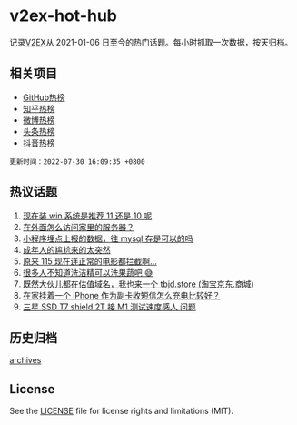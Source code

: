 # v2ex-hot-hub

 记录[V2EX](https://www.v2ex.com/)从 2021-01-06 日至今的热门话题。每小时抓取一次数据，按天[归档](archives)。
 
 ## 相关项目

- [GitHub热榜](https://github.com/lonnyzhang423/github-hot-hub)
- [知乎热榜](https://github.com/lonnyzhang423/zhihu-hot-hub)
- [微博热榜](https://github.com/lonnyzhang423/weibo-hot-hub)
- [头条热榜](https://github.com/lonnyzhang423/toutiao-hot-hub)
- [抖音热榜](https://github.com/lonnyzhang423/douyin-hot-hub)


 `更新时间：2022-07-30 16:09:35 +0800`

## 热议话题

1. [现在装 win 系统是推荐 11 还是 10 呢](https://www.v2ex.com/t/869596)
1. [在外面怎么访问家里的服务器？](https://www.v2ex.com/t/869500)
1. [小程序埋点上报的数据，往 mysql 存是可以的吗](https://www.v2ex.com/t/869507)
1. [成年人的尴尬来的太突然](https://www.v2ex.com/t/869559)
1. [原来 115 现在连正常的电影都拦截啊...](https://www.v2ex.com/t/869551)
1. [很多人不知道洗洁精可以洗果蔬吧 😅](https://www.v2ex.com/t/869644)
1. [既然大伙儿都在估值域名，我也来一个 tbjd.store (淘宝京东.商城)](https://www.v2ex.com/t/869618)
1. [在家挂着一个 iPhone 作为副卡收短信怎么充电比较好？](https://www.v2ex.com/t/869550)
1. [三星 SSD T7 shield 2T 接 M1 测试速度感人 问题](https://www.v2ex.com/t/869518)

## 历史归档

[archives](archives)

## License

See the [LICENSE](LICENSE) file for license rights and limitations (MIT).
